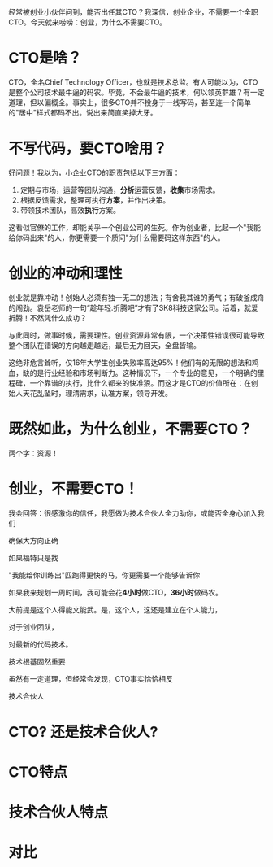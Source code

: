 经常被创业小伙伴问到，能否出任其CTO？我深信，创业企业，不需要一个全职CTO。今天就来唠唠：创业，为什么不需要CTO。

# CTO是啥？

CTO，全名Chief Technology Officer，也就是技术总监。有人可能以为，CTO是整个公司技术最牛逼的码农。毕竟，不会最牛逼的技术，何以领英群雄？有一定道理，但以偏概全。事实上，很多CTO并不投身于一线写码，甚至连一个简单的"居中"样式都码不出。说出来简直笑掉大牙。

# 不写代码，要CTO啥用？

好问题！我以为，小企业CTO的职责包括以下三方面：

1. 定期与市场，运营等团队沟通，**分析**运营反馈，**收集**市场需求。
1. 根据反馈需求，整理可执行**方案**，并作出决策。
1. 带领技术团队，高效**执行**方案。

这看似官僚的工作，却能关乎一个创业公司的生死。作为创业者，比起一个"我能给你码出来"的人，你更需要一个质问"为什么需要码这样东西"的人。

# 创业的冲动和理性

创业就是靠冲动！创始人必须有独一无二的想法；有舍我其谁的勇气；有破釜成舟的闯劲。袁岳老师的一句“趁年轻.折腾吧”才有了SK8科技这家公司。活着，就爱折腾！不然凭什么成功？

与此同时，做事时候，需要理性。创业资源非常有限，一个决策性错误很可能导致整个团队在错误的方向越走越远，最后无力回天，全盘皆输。

这绝非危言耸听，仅16年大学生创业失败率高达95%！他们有的无限的想法和鸡血，缺的是行业经验和市场判断力。这种情况下，一个专业的意见，一个明确的里程碑，一个靠谱的执行，比什么都来的快准狠。而这才是CTO的价值所在：在创始人天花乱坠时，理清需求，认准方案，领导开发。

# 既然如此，为什么创业，不需要CTO？

两个字：资源！

# 创业，不需要CTO！

我会回答：很感激你的信任，我愿做为技术合伙人全力助你，或能否全身心加入我们


确保大方向正确

如果福特只是找

"我能给你训练出"匹跑得更快的马，你更需要一个能够告诉你

如果我来规划一周时间，我可能会花**4小时**做CTO，**36小时**做码农。


大前提是这个人得能文能武。是，这个人，这还是建立在个人能力，

对于创业团队，
 
对最新的代码技术。

技术根基固然重要


虽然有一定道理，但经常会发现，CTO事实恰恰相反


技术合伙人

# CTO? 还是技术合伙人?

# CTO特点

# 技术合伙人特点

# 对比

# 